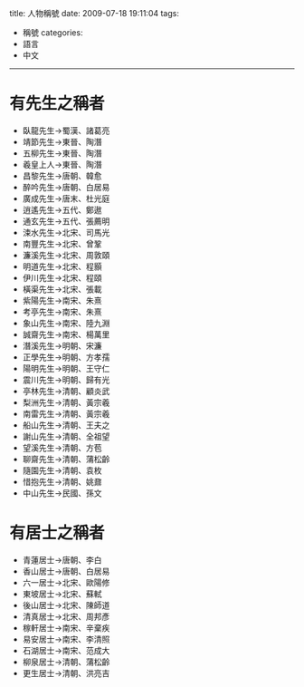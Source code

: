 title: 人物稱號
date: 2009-07-18 19:11:04
tags:
- 稱號
categories:
- 語言
- 中文
---

<!-- more -->

# 有先生之稱者

* 臥龍先生→蜀漢、諸葛亮
* 靖節先生→東晉、陶潛
* 五柳先生→東晉、陶潛
* 羲皇上人→東晉、陶潛
* 昌黎先生→唐朝、韓愈
* 醉吟先生→唐朝、白居易
* 廣成先生→唐末、杜光庭
* 逍遙先生→五代、鄭遨
* 通玄先生→五代、張薦明
* 涑水先生→北宋、司馬光
* 南豐先生→北宋、曾鞏
* 濂溪先生→北宋、周敦頤
* 明道先生→北宋、程顥
* 伊川先生→北宋、程頤
* 橫渠先生→北宋、張載
* 紫陽先生→南宋、朱熹
* 考亭先生→南宋、朱熹
* 象山先生→南宋、陸九淵
* 誠齋先生→南宋、楊萬里
* 潛溪先生→明朝、宋濂
* 正學先生→明朝、方孝孺
* 陽明先生→明朝、王守仁
* 震川先生→明朝、歸有光
* 亭林先生→清朝、顧炎武
* 梨洲先生→清朝、黃宗羲
* 南雷先生→清朝、黃宗羲
* 船山先生→清朝、王夫之
* 謝山先生→清朝、全祖望
* 望溪先生→清朝、方苞
* 聊齋先生→清朝、蒲松齡
* 隨園先生→清朝、袁枚
* 惜抱先生→清朝、姚鼐
* 中山先生→民國、孫文
 
# 有居士之稱者  
 
* 青蓮居士→唐朝、李白
* 香山居士→唐朝、白居易
* 六一居士→北宋、歐陽修
* 東坡居士→北宋、蘇軾
* 後山居士→北宋、陳師道
* 清真居士→北宋、周邦彥
* 稼軒居士→南宋、辛棄疾
* 易安居士→南宋、李清照
* 石湖居士→南宋、范成大
* 柳泉居士→清朝、蒲松齡
* 更生居士→清朝、洪亮吉